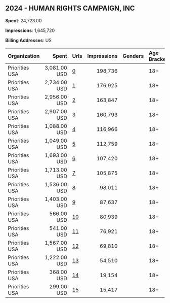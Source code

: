 ## 2024 - HUMAN RIGHTS CAMPAIGN, INC 
**Spent**: 24,723.00

**Impressions**: 1,645,720

**Billing Addresses**: US

|Organization|Spent|Urls|Impressions|Genders|Age Brackets|Country Codes|
|:---|---:|:---|---:|:---|:---|:---|
|Priorities USA|3,081.00 USD|[0](https://www.snap.com/political-ads/asset/ca900d3be737a26197b8f2436975d28d671d555143d99817c939b577d8917018?mediaType=mp4)|198,736||18+|united states|
|Priorities USA|2,734.00 USD|[1](https://www.snap.com/political-ads/asset/46c89341b10c80f75cd1c09c94397311060fd95faf0982dc74d48e9060048ae6?mediaType=mp4)|176,925||18+|united states|
|Priorities USA|2,956.00 USD|[2](https://www.snap.com/political-ads/asset/ca900d3be737a26197b8f2436975d28d671d555143d99817c939b577d8917018?mediaType=mp4)|163,847||18+|united states|
|Priorities USA|2,907.00 USD|[3](https://www.snap.com/political-ads/asset/46c89341b10c80f75cd1c09c94397311060fd95faf0982dc74d48e9060048ae6?mediaType=mp4)|160,793||18+|united states|
|Priorities USA|1,088.00 USD|[4](https://www.snap.com/political-ads/asset/ca900d3be737a26197b8f2436975d28d671d555143d99817c939b577d8917018?mediaType=mp4)|116,966||18+|united states|
|Priorities USA|1,049.00 USD|[5](https://www.snap.com/political-ads/asset/46c89341b10c80f75cd1c09c94397311060fd95faf0982dc74d48e9060048ae6?mediaType=mp4)|112,759||18+|united states|
|Priorities USA|1,693.00 USD|[6](https://www.snap.com/political-ads/asset/ca900d3be737a26197b8f2436975d28d671d555143d99817c939b577d8917018?mediaType=mp4)|107,420||18+|united states|
|Priorities USA|1,713.00 USD|[7](https://www.snap.com/political-ads/asset/46c89341b10c80f75cd1c09c94397311060fd95faf0982dc74d48e9060048ae6?mediaType=mp4)|105,875||18+|united states|
|Priorities USA|1,536.00 USD|[8](https://www.snap.com/political-ads/asset/46c89341b10c80f75cd1c09c94397311060fd95faf0982dc74d48e9060048ae6?mediaType=mp4)|98,011||18+|united states|
|Priorities USA|1,403.00 USD|[9](https://www.snap.com/political-ads/asset/ca900d3be737a26197b8f2436975d28d671d555143d99817c939b577d8917018?mediaType=mp4)|87,637||18+|united states|
|Priorities USA|566.00 USD|[10](https://www.snap.com/political-ads/asset/46c89341b10c80f75cd1c09c94397311060fd95faf0982dc74d48e9060048ae6?mediaType=mp4)|80,939||18+|united states|
|Priorities USA|541.00 USD|[11](https://www.snap.com/political-ads/asset/ca900d3be737a26197b8f2436975d28d671d555143d99817c939b577d8917018?mediaType=mp4)|76,921||18+|united states|
|Priorities USA|1,567.00 USD|[12](https://www.snap.com/political-ads/asset/46c89341b10c80f75cd1c09c94397311060fd95faf0982dc74d48e9060048ae6?mediaType=mp4)|69,810||18+|united states|
|Priorities USA|1,222.00 USD|[13](https://www.snap.com/political-ads/asset/ca900d3be737a26197b8f2436975d28d671d555143d99817c939b577d8917018?mediaType=mp4)|54,510||18+|united states|
|Priorities USA|368.00 USD|[14](https://www.snap.com/political-ads/asset/46c89341b10c80f75cd1c09c94397311060fd95faf0982dc74d48e9060048ae6?mediaType=mp4)|19,154||18+|united states|
|Priorities USA|299.00 USD|[15](https://www.snap.com/political-ads/asset/ca900d3be737a26197b8f2436975d28d671d555143d99817c939b577d8917018?mediaType=mp4)|15,417||18+|united states|
